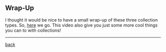 ## Wrap-Up

I thought it would be nice to have a small wrap-up of these three collection types. So, [here](https://www.youtube.com/watch?v=F8jj7e-_jFA) we go. This video also give you just some more cool things you can to with collections!

---

[back](../README.md)

